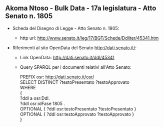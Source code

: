 ## Akoma Ntoso - Bulk Data - 17a legislatura - Atto Senato n. 1805 ##

* Scheda del Disegno di Legge - Atto Senato n. 1805:
	* http url: http://www.senato.it/leg/17/BGT/Schede/Ddliter/45341.htm

* Riferimenti al sito OpenData del Senato http://dati.senato.it/:
	* Link OpenData: http://dati.senato.it/ddl/45341
	* Query SPARQL per i documenti relativi all'Atto Senato:

        PREFIX osr: <http://dati.senato.it/osr/>  
		SELECT DISTINCT ?testoPresentato ?testoApprovato  
		WHERE  
		{  
		    ?ddl a osr:Ddl.  
		    ?ddl osr:idFase 1805 .  
		    OPTIONAL { ?ddl osr:testoPresentato ?testoPresentato }  
		    OPTIONAL { ?ddl osr:testoApprovato ?testoApprovato }  
		}
		